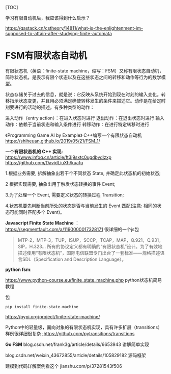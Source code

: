 [TOC]



学习有限自动机后，我应该得到什么启示？

https://qastack.cn/cstheory/14811/what-is-the-enlightenment-im-supposed-to-attain-after-studying-finite-automata












# FSM有限状态自动机

有限状态机（英语：finite-state machine，缩写：FSM）又称有限状态自动机，简称状态机，是表示有限个状态以及在这些状态之间的转移和动作等行为的数学模型。

状态存储关于过去的信息，就是说：它反映从系统开始到现在时刻的输入变化。转移指示状态变更，并且用必须满足确使转移发生的条件来描述它。动作是在给定时刻要进行的活动的描述。有多种类型的动作：

进入动作（entry action）：在进入状态时进行
退出动作：在退出状态时进行
输入动作：依赖于当前状态和输入条件进行
转移动作：在进行特定转移时进行








《Programming Game AI by Example》 C++编写一个有限状态自动机
https://shiheuan.github.io/2019/05/21/FSM_1/

一个**有限状态机的 C++ 实现:** https://www.infoq.cn/article/ft3j9sxtc0ugdbydlzxp https://github.com/DavidLiuXh/kuafu



1.根据业务需要, 拆解抽象出若干个不同状态 State, 并确定此状态机的初始状态;



2 根据实现需要, 抽象出用于触发状态转换的事件 Event;



3.为了处理一个 Event, 需要定义状态的转换过程 Transition;



4.状态机要先判断当前所处的状态是否与当前发生的 Event 匹配(注意: 相同的状态可能同时匹配多个 Event)。










**Javascript Finite State Machine**  ： https://segmentfault.com/a/1190000017328171 很详细的一个js包

>MTP-2，MTP-3，TUP，ISUP，SCCP，TCAP，MAP，Q.921，Q.931，SIP，H.323... 所有的协议定义都有明确的“有限状态机”设计。为了有效地描述使用“有限状态机”，国际电信联盟专门出台了一套标准——规格描述语言SDL（Specification and Description Language）。



**python fsm**:

https://www.python-course.eu/finite_state_machine.php python状态机简易教程

包

```python 
pip install finite-state-machine
```

https://pypi.org/project/finite-state-machine/

Python中的轻量级，面向对象的有限状态机实现，具有许多扩展（transitions）样例很详细很复杂 ;https://github.com/pytransitions/transitions


**Go FSM**
blog.csdn.net/frank3g/article/details/6653943  讲解简单实现

blog.csdn.net/weixin_43672855/article/details/105829182 源码框架

建模到代码详解案例看这个 jianshu.com/p/37281543f506




































































































